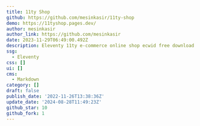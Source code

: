 ```yaml
---
title: 11ty Shop
github: https://github.com/mesinkasir/11ty-shop
demo: https://11tyshop.pages.dev/
author: mesinkasir
author_link: https://github.com/mesinkasir
date: 2023-11-29T06:49:00.492Z
description: Eleventy 11ty e-commerce online shop ecwid free download
ssg:
  - Eleventy
css: []
ui: []
cms:
  - Markdown
category: []
draft: false
publish_date: '2022-11-26T13:38:36Z'
update_date: '2024-08-28T11:49:23Z'
github_star: 10
github_fork: 1
---
```


